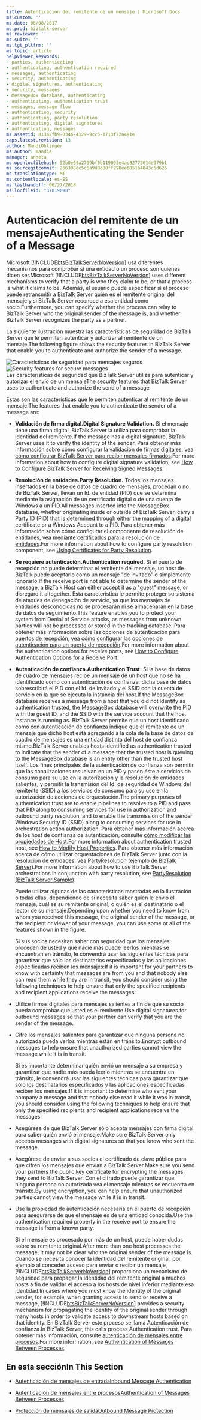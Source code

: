 ```yaml
---
title: Autenticación del remitente de un mensaje | Microsoft Docs
ms.custom: ''
ms.date: 06/08/2017
ms.prod: biztalk-server
ms.reviewer: ''
ms.suite: ''
ms.tgt_pltfrm: ''
ms.topic: article
helpviewer_keywords:
- parties, authenticating
- authenticating, authentication required
- messages, authenticating
- security, authenticating
- digital signatures, authenticating
- security, messages
- MessageBox database, authenticating
- authenticating, authentication trust
- messages, message flow
- authenticating, security
- authenticating, party resolution
- authenticating, digital signatures
- authenticating, messages
ms.assetid: 813a2fb9-0346-4129-9cc5-1713f72a491e
caps.latest.revision: 13
author: MandiOhlinger
ms.author: mandia
manager: anneta
ms.openlocfilehash: 52b0e69a2799bf5b119093e4ac82773014e979b1
ms.sourcegitcommit: 266308ec5c6a9d8d80ff298ee6051b4843c5d626
ms.translationtype: MT
ms.contentlocale: es-ES
ms.lasthandoff: 06/27/2018
ms.locfileid: "37019090"
---
```

# <a name="authenticating-the-sender-of-a-message"></a><span data-ttu-id="e1195-102">Autenticación del remitente de un mensaje</span><span class="sxs-lookup"><span data-stu-id="e1195-102">Authenticating the Sender of a Message</span></span>
<span data-ttu-id="e1195-103">Microsoft [!INCLUDE[btsBizTalkServerNoVersion](../includes/btsbiztalkservernoversion-md.md)] usa diferentes mecanismos para comprobar si una entidad o un proceso son quienes dicen ser.</span><span class="sxs-lookup"><span data-stu-id="e1195-103">Microsoft [!INCLUDE[btsBizTalkServerNoVersion](../includes/btsbiztalkservernoversion-md.md)] uses different mechanisms to verify that a party is who they claim to be, or that a process is what it claims to be.</span></span> <span data-ttu-id="e1195-104">Además, el usuario puede especificar si el proceso puede retransmitir a BizTalk Server quién es el remitente original del mensaje y si BizTalk Server reconoce a esa entidad como socio.</span><span class="sxs-lookup"><span data-stu-id="e1195-104">Furthermore, you can specify whether the process can relay to BizTalk Server who the original sender of the message is, and whether BizTalk Server recognizes the party as a partner.</span></span>  
  
 <span data-ttu-id="e1195-105">La siguiente ilustración muestra las características de seguridad de BizTalk Server que le permiten autenticar y autorizar al remitente de un mensaje.</span><span class="sxs-lookup"><span data-stu-id="e1195-105">The following figure shows the security features in BizTalk Server that enable you to authenticate and authorize the sender of a message.</span></span>  
  
 <span data-ttu-id="e1195-106">![Características de seguridad para mensajes seguros](../core/media/ebiz-plan-secoverview.gif "ebiz_plan_secoverview")</span><span class="sxs-lookup"><span data-stu-id="e1195-106">![Security features for secure messages](../core/media/ebiz-plan-secoverview.gif "ebiz_plan_secoverview")</span></span>  
<span data-ttu-id="e1195-107">Las características de seguridad que BizTalk Server utiliza para autenticar y autorizar el envío de un mensaje</span><span class="sxs-lookup"><span data-stu-id="e1195-107">The security features that BizTalk Server uses to authenticate and authorize the send of a message</span></span>  
  
 <span data-ttu-id="e1195-108">Estas son las características que le permiten autenticar al remitente de un mensaje:</span><span class="sxs-lookup"><span data-stu-id="e1195-108">The features that enable you to authenticate the sender of a message are:</span></span>  
  
- <span data-ttu-id="e1195-109">**Validación de firma digital.**</span><span class="sxs-lookup"><span data-stu-id="e1195-109">**Digital Signature Validation.**</span></span> <span data-ttu-id="e1195-110">Si el mensaje tiene una firma digital, BizTalk Server la utiliza para comprobar la identidad del remitente.</span><span class="sxs-lookup"><span data-stu-id="e1195-110">If the message has a digital signature, BizTalk Server uses it to verify the identity of the sender.</span></span> <span data-ttu-id="e1195-111">Para obtener más información sobre cómo configurar la validación de firmas digitales, vea [cómo configurar BizTalk Server para recibir mensajes firmados](../core/how-to-configure-biztalk-server-for-receiving-signed-messages.md).</span><span class="sxs-lookup"><span data-stu-id="e1195-111">For more information about how to configure digital signature validation, see [How to Configure BizTalk Server for Receiving Signed Messages](../core/how-to-configure-biztalk-server-for-receiving-signed-messages.md).</span></span>  
  
- <span data-ttu-id="e1195-112">**Resolución de entidades.**</span><span class="sxs-lookup"><span data-stu-id="e1195-112">**Party Resolution.**</span></span> <span data-ttu-id="e1195-113">Todos los mensajes insertados en la base de datos de cuadro de mensajes, procedan o no de BizTalk Server, llevan un Id. de entidad (PID) que se determina mediante la asignación de un certificado digital o de una cuenta de Windows a un PID.</span><span class="sxs-lookup"><span data-stu-id="e1195-113">All messages inserted into the MessageBox database, whether originating inside or outside of BizTalk Server, carry a Party ID (PID) that is determined through either the mapping of a digital certificate or a Windows Account to a PID.</span></span> <span data-ttu-id="e1195-114">Para obtener más información sobre cómo configurar el componente de resolución de entidades, vea [mediante certificados para la resolución de entidades](../core/using-certificates-for-party-resolution.md).</span><span class="sxs-lookup"><span data-stu-id="e1195-114">For more information about how to configure party resolution component, see [Using Certificates for Party Resolution](../core/using-certificates-for-party-resolution.md).</span></span>  
  
- <span data-ttu-id="e1195-115">**Se requiere autenticación.**</span><span class="sxs-lookup"><span data-stu-id="e1195-115">**Authentication required.**</span></span> <span data-ttu-id="e1195-116">Si el puerto de recepción no puede determinar el remitente del mensaje, un host de BizTalk puede aceptarlo como un mensaje "de invitado" o simplemente ignorarlo.</span><span class="sxs-lookup"><span data-stu-id="e1195-116">If the receive port is not able to determine the sender of the message, a BizTalk Host can either accept it as a "guest" message, or disregard it altogether.</span></span> <span data-ttu-id="e1195-117">Esta característica le permite proteger su sistema de ataques de denegación de servicio, ya que los mensajes de entidades desconocidas no se procesarán ni se almacenarán en la base de datos de seguimiento.</span><span class="sxs-lookup"><span data-stu-id="e1195-117">This feature enables you to protect your system from Denial of Service attacks, as messages from unknown parties will not be processed or stored in the tracking database.</span></span> <span data-ttu-id="e1195-118">Para obtener más información sobre las opciones de autenticación para puertos de recepción, vea [cómo configurar las opciones de autenticación para un puerto de recepción](../core/how-to-configure-authentication-options-for-a-receive-port.md).</span><span class="sxs-lookup"><span data-stu-id="e1195-118">For more information about the authentication options for receive ports, see [How to Configure Authentication Options for a Receive Port](../core/how-to-configure-authentication-options-for-a-receive-port.md).</span></span>  
  
- <span data-ttu-id="e1195-119">**Autenticación de confianza.**</span><span class="sxs-lookup"><span data-stu-id="e1195-119">**Authentication Trust.**</span></span> <span data-ttu-id="e1195-120">Si la base de datos de cuadro de mensajes recibe un mensaje de un host que no se ha identificado como con autenticación de confianza, dicha base de datos sobrescribirá el PID con el Id. de invitado y el SSID con la cuenta de servicio en la que se ejecuta la instancia del host.</span><span class="sxs-lookup"><span data-stu-id="e1195-120">If the MessageBox database receives a message from a host that you did not identify as authentication trusted, the MessageBox database will overwrite the PID with the guest ID, and the SSID with the service account that the host instance is running as.</span></span> <span data-ttu-id="e1195-121">BizTalk Server permite que un host identificado como con autenticación de confianza indique que el remitente de un mensaje que dicho host está agregando a la cola de la base de datos de cuadro de mensajes es una entidad distinta del host de confianza mismo.</span><span class="sxs-lookup"><span data-stu-id="e1195-121">BizTalk Server enables hosts identified as authentication trusted to indicate that the sender of a message that the trusted host is queuing to the MessageBox database is an entity other than the trusted host itself.</span></span> <span data-ttu-id="e1195-122">Los fines principales de la autenticación de confianza son permitir que las canalizaciones resuelvan en un PID y pasen éste a servicios de consumo para su uso en la autorización y la resolución de entidades salientes, y permitir la transmisión del Id. de seguridad de Windows del remitente (SSID) a los servicios de consumo para su uso en la autorización de acciones de orquestación.</span><span class="sxs-lookup"><span data-stu-id="e1195-122">The primary purposes of authentication trust are to enable pipelines to resolve to a PID and pass that PID along to consuming services for use in authorization and outbound party resolution, and to enable the transmission of the sender Windows Security ID (SSID) along to consuming services for use in orchestration action authorization.</span></span> <span data-ttu-id="e1195-123">Para obtener más información acerca de los host de confianza de autenticación, consulte [cómo modificar las propiedades de Host](../core/how-to-modify-host-properties.md).</span><span class="sxs-lookup"><span data-stu-id="e1195-123">For more information about authentication trusted host, see [How to Modify Host Properties](../core/how-to-modify-host-properties.md).</span></span> <span data-ttu-id="e1195-124">Para obtener más información acerca de cómo utilizar orquestaciones de BizTalk Server junto con la resolución de entidades, vea [PartyResolution (ejemplo de BizTalk Server)](../core/partyresolution-biztalk-server-sample.md).</span><span class="sxs-lookup"><span data-stu-id="e1195-124">For more information about how to use BizTalk Server orchestrations in conjunction with party resolution, see [PartyResolution (BizTalk Server Sample)](../core/partyresolution-biztalk-server-sample.md).</span></span>  
  
  <span data-ttu-id="e1195-125">Puede utilizar algunas de las características mostradas en la ilustración o todas ellas, dependiendo de si necesita saber quién le envió el mensaje, cuál es su remitente original, o quién es el destinatario o el lector de su mensaje.</span><span class="sxs-lookup"><span data-stu-id="e1195-125">Depending upon whether you need to know from whom you received this message, the original sender of the message, or the recipient or viewer of your message, you can use some or all of the features shown in the figure.</span></span>  
  
  <span data-ttu-id="e1195-126">Si sus socios necesitan saber con seguridad que los mensajes proceden de usted y que nadie más puede leerlos mientras se encuentran en tránsito, le convendrá usar las siguientes técnicas para garantizar que sólo los destinatarios especificados y las aplicaciones especificadas reciben los mensajes:</span><span class="sxs-lookup"><span data-stu-id="e1195-126">If it is important for your partners to know with certainty that messages are from you and that nobody else can read them while they are in transit, you should consider using the following techniques to help ensure that only the specified recipients and recipient applications receive the messages:</span></span>  
  
- <span data-ttu-id="e1195-127">Utilice firmas digitales para mensajes salientes a fin de que su socio pueda comprobar que usted es el remitente.</span><span class="sxs-lookup"><span data-stu-id="e1195-127">Use digital signatures for outbound messages so that your partner can verify that you are the sender of the message.</span></span>  
  
- <span data-ttu-id="e1195-128">Cifre los mensajes salientes para garantizar que ninguna persona no autorizada pueda verlos mientras están en tránsito.</span><span class="sxs-lookup"><span data-stu-id="e1195-128">Encrypt outbound messages to help ensure that unauthorized parties cannot view the message while it is in transit.</span></span>  
  
  <span data-ttu-id="e1195-129">Si es importante determinar quién envió un mensaje a su empresa y garantizar que nadie más pueda leerlo mientras se encuentra en tránsito, le convendrá usar las siguientes técnicas para garantizar que sólo los destinatarios especificados y las aplicaciones especificadas reciben los mensajes:</span><span class="sxs-lookup"><span data-stu-id="e1195-129">If it is important to determine who sent your company a message and that nobody else read it while it was in transit, you should consider using the following techniques to help ensure that only the specified recipients and recipient applications receive the messages:</span></span>  
  
- <span data-ttu-id="e1195-130">Asegúrese de que BizTalk Server sólo acepta mensajes con firma digital para saber quién envió el mensaje.</span><span class="sxs-lookup"><span data-stu-id="e1195-130">Make sure BizTalk Server only accepts messages with digital signatures so that you know who sent the message.</span></span>  
  
- <span data-ttu-id="e1195-131">Asegúrese de enviar a sus socios el certificado de clave pública para que cifren los mensajes que envían a BizTalk Server.</span><span class="sxs-lookup"><span data-stu-id="e1195-131">Make sure you send your partners the public key certificate for encrypting the messages they send to BizTalk Server.</span></span> <span data-ttu-id="e1195-132">Con el cifrado puede garantizar que ninguna persona no autorizada vea el mensaje mientras se encuentra en tránsito.</span><span class="sxs-lookup"><span data-stu-id="e1195-132">By using encryption, you can help ensure that unauthorized parties cannot view the message while it is in transit.</span></span>  
  
- <span data-ttu-id="e1195-133">Use la propiedad de autenticación necesaria en el puerto de recepción para asegurarse de que el mensaje es de una entidad conocida.</span><span class="sxs-lookup"><span data-stu-id="e1195-133">Use the authentication required property in the receive port to ensure the message is from a known party.</span></span>  
  
  <span data-ttu-id="e1195-134">Si el mensaje es procesado por más de un host, puede haber dudas sobre su remitente original.</span><span class="sxs-lookup"><span data-stu-id="e1195-134">After more than one host processes the message, it may not be clear who the original sender of the message is.</span></span> <span data-ttu-id="e1195-135">Cuando se necesita conocer la identidad del remitente original, por ejemplo al conceder acceso para enviar o recibir un mensaje, [!INCLUDE[btsBizTalkServerNoVersion](../includes/btsbiztalkservernoversion-md.md)] proporciona un mecanismo de seguridad para propagar la identidad del remitente original a muchos hosts a fin de validar el acceso a los hosts de nivel inferior mediante esa identidad.</span><span class="sxs-lookup"><span data-stu-id="e1195-135">In cases where you must know the identity of the original sender, for example, when granting access to send or receive a message, [!INCLUDE[btsBizTalkServerNoVersion](../includes/btsbiztalkservernoversion-md.md)] provides a security mechanism for propagating the identity of the original sender through many hosts in order to validate access to downstream hosts based on that identity.</span></span> <span data-ttu-id="e1195-136">En BizTalk Server este proceso se llama Autenticación de confianza.</span><span class="sxs-lookup"><span data-stu-id="e1195-136">In BizTalk Server, this calls process Authentication trust.</span></span> <span data-ttu-id="e1195-137">Para obtener más información, consulte [autenticación de mensajes entre procesos](../core/authentication-of-messages-between-processes.md).</span><span class="sxs-lookup"><span data-stu-id="e1195-137">For more information, see [Authentication of Messages Between Processes](../core/authentication-of-messages-between-processes.md).</span></span>  
  
## <a name="in-this-section"></a><span data-ttu-id="e1195-138">En esta sección</span><span class="sxs-lookup"><span data-stu-id="e1195-138">In This Section</span></span>  
  
-   [<span data-ttu-id="e1195-139">Autenticación de mensajes de entrada</span><span class="sxs-lookup"><span data-stu-id="e1195-139">Inbound Message Authentication</span></span>](../core/inbound-message-authentication.md)  
  
-   [<span data-ttu-id="e1195-140">Autenticación de mensajes entre procesos</span><span class="sxs-lookup"><span data-stu-id="e1195-140">Authentication of Messages Between Processes</span></span>](../core/authentication-of-messages-between-processes.md)  
  
-   [<span data-ttu-id="e1195-141">Protección de mensajes de salida</span><span class="sxs-lookup"><span data-stu-id="e1195-141">Outbound Message Protection</span></span>](../core/outbound-message-protection.md)